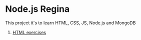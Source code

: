 # Node.js Regina

This project it's to learn HTML, CSS, JS, Node.js and MongoDB

1. [HTML  exercises](html)
